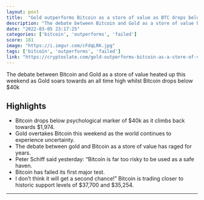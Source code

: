 ```yaml
---
layout: post
title:  "Gold outperforms Bitcoin as a store of value as BTC drops below $40K"
description: "The debate between Bitcoin and Gold as a store of value heated up this weekend as Gold soars towards an all time high whilst Bitcoin drops below $40k"
date: "2022-03-05 23:17:25"
categories: ['bitcoin', 'outperforms', 'failed']
score: 181
image: "https://i.imgur.com/cFdqLRK.jpg"
tags: ['bitcoin', 'outperforms', 'failed']
link: "https://cryptoslate.com/gold-outperforms-bitcoin-as-a-store-of-value-as-btc-drops-below-40k/"
---
```


The debate between Bitcoin and Gold as a store of value heated up this weekend as Gold soars towards an all time high whilst Bitcoin drops below $40k

## Highlights

- Bitcoin drops below psychological marker of $40k as it climbs back towards $1,974.
- Gold overtakes Bitcoin this weekend as the world continues to experience uncertainty.
- The debate between gold and Bitcoin as a store of value has raged for years.
- Peter Schiff said yesterday: “Bitcoin is far too risky to be used as a safe haven.
- Bitcoin has failed its first major test.
- I don’t think it will get a second chance!” Bitcoin is trading closer to historic support levels of $37,700 and $35,254.

---
